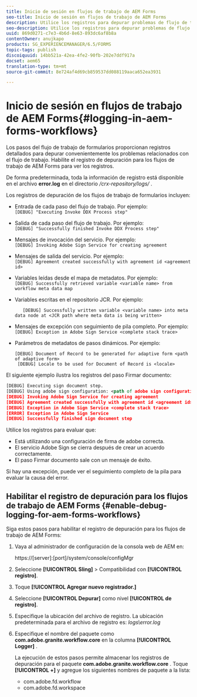 ```yaml
---
title: Inicio de sesión en flujos de trabajo de AEM Forms
seo-title: Inicio de sesión en flujos de trabajo de AEM Forms
description: Utilice los registros para depurar problemas de flujo de trabajo de AEM Forms.
seo-description: Utilice los registros para depurar problemas de flujo de trabajo de AEM Forms.
uuid: 869d0271-c7e3-4b6d-8e63-893dc6af8b8a
contentOwner: anujkapo
products: SG_EXPERIENCEMANAGER/6.5/FORMS
topic-tags: publish
discoiquuid: 14bb521a-42ea-4fe2-90fb-202e7ddf917a
docset: aem65
translation-type: tm+mt
source-git-commit: 8e724af4d69cb859537dd088119aaca652ea3931

---
```



# Inicio de sesión en flujos de trabajo de AEM Forms{#logging-in-aem-forms-workflows}

Los pasos del flujo de trabajo de formularios proporcionan registros detallados para depurar convenientemente los problemas relacionados con el flujo de trabajo. Habilite el registro de depuración para los flujos de trabajo de AEM Forms para ver los registros.

De forma predeterminada, toda la información de registro está disponible en el archivo **error.log** en el directorio */crx-repository/logs/* .

Los registros de depuración de los flujos de trabajo de formularios incluyen:

* Entrada de cada paso del flujo de trabajo. Por ejemplo:\
   `[DEBUG] "Executing Invoke DDX Process step"`

* Salida de cada paso del flujo de trabajo. Por ejemplo:\
   `[DEBUG] "Successfully finished Invoke DDX Process step"`

* Mensajes de invocación del servicio. Por ejemplo:\
   `[DEBUG] Invoking Adobe Sign Service for creating agreement`

* Mensajes de salida del servicio. Por ejemplo:\
   `[DEBUG] Agreement created successfully with agreement id <agreement id>`

* Variables leídas desde el mapa de metadatos. Por ejemplo:\
   `[DEBUG] Successfully retrieved variable <variable name> from workflow meta data map`

* Variables escritas en el repositorio JCR. Por ejemplo:

   ```
      [DEBUG] Successfully written variable <variable name> into meta data node at <JCR path where meta data is being written>
   ```

* Mensajes de excepción con seguimiento de pila completo. Por ejemplo:\
   `[DEBUG] Exception in Adobe Sign Service <complete stack trace>`

* Parámetros de metadatos de pasos dinámicos. Por ejemplo:

   ```
   [DEBUG] Document of Record to be generated for adaptive form <path of adaptive form>
    [DEBUG] Locale to be used for Document of Record is <locale>
   ```

El siguiente ejemplo ilustra los registros del paso Firmar documento:

```xml
[DEBUG] Executing sign document step.
[DEBUG] Using adobe sign configuration: <path of adobe sign configuration>
[DEBUG] Invoking Adobe Sign Service for creating agreement
[DEBUG] Agreement created successfully with agreement id <agreement id>
[DEBUG] Exception in Adobe Sign Service <complete stack trace>
[ERROR] Exception in Adobe Sign Service
[DEBUG] Successfully finished sign document step
```

Utilice los registros para evaluar que:

* Está utilizando una configuración de firma de adobe correcta.
* El servicio Adobe Sign se cierra después de crear un acuerdo correctamente.
* El paso Firmar documento sale con un mensaje de éxito.

Si hay una excepción, puede ver el seguimiento completo de la pila para evaluar la causa del error.

## Habilitar el registro de depuración para los flujos de trabajo de AEM Forms {#enable-debug-logging-for-aem-forms-workflows}

Siga estos pasos para habilitar el registro de depuración para los flujos de trabajo de AEM Forms:

1. Vaya al administrador de configuración de la consola web de AEM en:

   https://[server]:[port]/system/console/configMgr

1. Seleccione **[!UICONTROL Sling]** > Compatibilidad con **[!UICONTROL registro]**.
1. Toque **[!UICONTROL Agregar nuevo registrador.]**
1. Seleccione **[!UICONTROL Depurar]** como nivel **[!UICONTROL de registro]**.
1. Especifique la ubicación del archivo de registro. La ubicación predeterminada para el archivo de registro es: *logs\error.log*
1. Especifique el nombre del paquete como **com.adobe.granite.workflow.core** en la columna **[!UICONTROL Logger]** .

   La ejecución de estos pasos permite almacenar los registros de depuración para el paquete **com.adobe.granite.workflow.core** . Toque **[!UICONTROL +]** y agregue los siguientes nombres de paquete a la lista:

   * com.adobe.fd.workflow
   * com.adobe.fd.workspace

